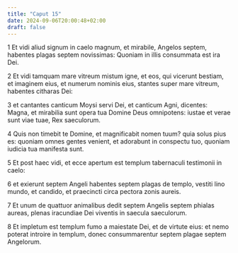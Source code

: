 ```yaml
---
title: "Caput 15"
date: 2024-09-06T20:00:48+02:00
draft: false
---
```



1 Et vidi aliud signum in caelo magnum, et mirabile, Angelos septem, habentes plagas septem novissimas: Quoniam in illis consummata est ira Dei.

2 Et vidi tamquam mare vitreum mistum igne, et eos, qui vicerunt bestiam, et imaginem eius, et numerum nominis eius, stantes super mare vitreum, habentes citharas Dei:

3 et cantantes canticum Moysi servi Dei, et canticum Agni, dicentes: Magna, et mirabilia sunt opera tua Domine Deus omnipotens: iustae et verae sunt viae tuae, Rex saeculorum.

4 Quis non timebit te Domine, et magnificabit nomen tuum? quia solus pius es: quoniam omnes gentes venient, et adorabunt in conspectu tuo, quoniam iudicia tua manifesta sunt.

5 Et post haec vidi, et ecce apertum est templum tabernaculi testimonii in caelo:

6 et exierunt septem Angeli habentes septem plagas de templo, vestiti lino mundo, et candido, et praecincti circa pectora zonis aureis.

7 Et unum de quattuor animalibus dedit septem Angelis septem phialas aureas, plenas iracundiae Dei viventis in saecula saeculorum.

8 Et impletum est templum fumo a maiestate Dei, et de virtute eius: et nemo poterat introire in templum, donec consummarentur septem plagae septem Angelorum.

